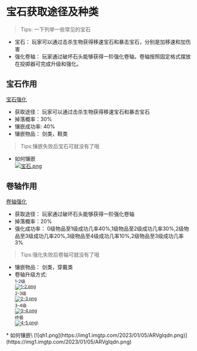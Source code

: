 # 宝石获取途径及种类

>Tips: 一下列举一些常见的宝石
* 宝石：
玩家可以通过击杀生物获得移速宝石和暴击宝石，分别是加移速和加伤害
* 强化卷轴： 玩家通过破坏石头能够获得一阶强化卷轴，卷轴按照固定格式摆放在投掷器可完成升级和强化。

## 宝石作用
[宝石强化](#宝石作用)

* 获取途径： 玩家可以通过击杀生物获得移速宝石和暴击宝石
* 掉落概率：30%
* 镶嵌成功率: 40%
* 镶嵌物品： 剑类，鞋类
>Tips:镶嵌失败后宝石可就没有了哦
* 如何镶嵌\
[![宝石.png](https://img1.imgtp.com/2023/01/05/1PT34sST.png)](https://img1.imgtp.com/2023/01/05/1PT34sST.png)

## 卷轴作用
[卷轴强化](#卷轴作用)

* 获取途径： 玩家通过破坏石头能够获得一阶强化卷轴
* 掉落概率：20%
* 强化成功率： 0级物品至1级成功几率40%,1级物品至2级成功几率30%,2级物品至3级成功几率20%,3级物品至4级成功几率10%,2级物品至3级成功几率3%
>Tips:强化失败后卷轴可就没有了哦
* 镶嵌物品： 剑类，穿戴类
* 卷轴升级方式:\
<small>1-2级\
[![1-2.png](https://img1.imgtp.com/2023/01/05/FHjgq2Lu.png)](https://img1.imgtp.com/2023/01/05/FHjgq2Lu.png)\
2-3级\
[![2-3.png](https://img1.imgtp.com/2023/01/05/jZX5iv7V.png)](https://img1.imgtp.com/2023/01/05/jZX5iv7V.png)\
3-4级\
[![3-4.png](https://img1.imgtp.com/2023/01/05/I3tKAQ5S.png)](https://img1.imgtp.com/2023/01/05/I3tKAQ5S.png)\
终极\
[![4-5.png](https://img1.imgtp.com/2023/01/05/O3QJqn5O.png)](https://img1.imgtp.com/2023/01/05/O3QJqn5O.png)\
</small>
* 如何镶嵌\
[![qh1.png](https://img1.imgtp.com/2023/01/05/ARVglqdn.png)](https://img1.imgtp.com/2023/01/05/ARVglqdn.png)

